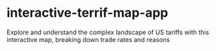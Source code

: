 # interactive-terrif-map-app
Explore and understand the complex landscape of US tariffs with this interactive map, breaking down trade rates and reasons
